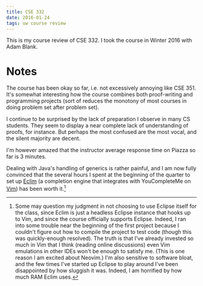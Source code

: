 ```yaml
---
title: CSE 332
date: 2016-01-24
tags: uw course review
---
```


This is my course review of CSE 332. I took the course in Winter 2016 with Adam Blank.

# Notes

The course has been okay so far, i.e. not excessively annoying like CSE 351.
It's somewhat interesting how the course combines both proof-writing and programming projects (sort of reduces the monotony of most courses in doing problem set after problem set).

I continue to be surprised by the lack of preparation I observe in many CS students.
They seem to display a near complete lack of understanding of proofs, for instance.
But perhaps the most confused are the most vocal, and the silent majority are decent.

I'm however amazed that the instructor average response time on Piazza so far is 3 minutes.

Dealing with Java's handling of generics is rather painful, and I am now fully convinced that the several hours I spent at the beginning of the quarter to set up [Eclim](http://eclim.org/) (a completion engine that integrates with YouCompleteMe on [Vim]()) has been worth it.[^eclipse]

[^eclipse]: Some may question my judgment in not choosing to use Eclipse itself for the class, since Eclim is just a headless Eclipse instance that hooks up to Vim, and since the course officially supports Eclipse.
Indeed, I ran into some trouble near the beginning of the first project because I couldn't figure out how to compile the project to test code (though this was quickly-enough resolved).
The truth is that I've already invested so much in Vim that I think (reading online discussions) even Vim emulations in other IDEs won't be enough to satisfy me. 
(This is one reason I am excited about Neovim.)
I'm also sensitive to software bloat, and the few times I've started up Eclipse to play around I've been disappointed by how sluggish it was.
Indeed, I am horrified by how much RAM Eclim uses.
